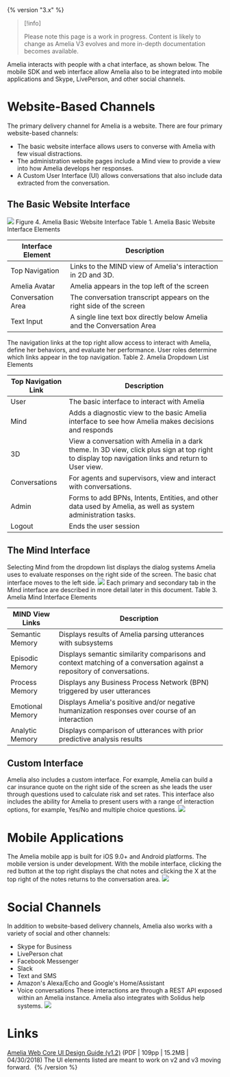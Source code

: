 {% version "3.x" %}
> [!info]  
>
> Please note this page is a work in progress. Content is likely to change as Amelia V3 evolves and more in-depth documentation becomes available.

Amelia interacts with people with a chat interface, as shown below. The mobile SDK and web interface allow Amelia also to be integrated into mobile applications and Skype, LivePerson, and other social channels.
# Website-Based Channels
The primary delivery channel for Amelia is a website. There are four primary website-based channels:
-   The basic website interface allows users to converse with Amelia with few visual distractions.
-   The administration website pages include a Mind view to provide a view into how Amelia develops her responses.
-   A Custom User Interface (UI) allows conversations that also include data extracted from the conversation.
## The Basic Website Interface
![](attachments/11940373/11940382.jpg)
Figure 4. Amelia Basic Website Interface
Table 1. Amelia Basic Website Interface Elements

| Interface Element | Description |
| ----|----|
| Top Navigation | Links to the MIND view of Amelia's interaction in 2D and 3D. |
| Amelia Avatar | Amelia appears in the top left of the screen |
| Conversation Area | The conversation transcript appears on the right side of the screen |
| Text Input | A single line text box directly below Amelia and the Conversation Area |

The navigation links at the top right allow access to interact with Amelia, define her behaviors, and evaluate her performance. User roles determine which links appear in the top navigation.
Table 2. Amelia Dropdown List Elements

| Top Navigation Link | Description |
| ----|----|
| User | The basic interface to interact with Amelia |
| Mind | Adds a diagnostic view to the basic Amelia interface to see how Amelia makes decisions and responds |
| 3D | View a conversation with Amelia in a dark theme. In 3D view, click plus sign at top right to display top navigation links and return to User view. |
| Conversations | For agents and supervisors, view and interact with conversations. |
| Admin | Forms to add BPNs, Intents, Entities, and other data used by Amelia, as well as system administration tasks. |
| Logout | Ends the user session |

##  The Mind Interface
Selecting Mind from the dropdown list displays the dialog systems Amelia uses to evaluate responses on the right side of the screen. The basic chat interface moves to the left side.
![](attachments/11940373/11940381.jpg)
Each primary and secondary tab in the Mind interface are described in more detail later in this document.
Table 3. Amelia Mind Interface Elements

| MIND View Links | Description |
| ----|----|
| Semantic Memory | Displays results of Amelia parsing utterances with subsystems |
| Episodic Memory | Displays semantic similarity comparisons and context matching of a conversation against a repository of conversations. |
| Process Memory | Displays any Business Process Network (BPN) triggered by user utterances |
| Emotional Memory | Displays Amelia's positive and/or negative humanization responses over course of an interaction |
| Analytic Memory | Displays comparison of utterances with prior predictive analysis results |

## Custom Interface
Amelia also includes a custom interface. For example, Amelia can build a car insurance quote on the right side of the screen as she leads the user through questions used to calculate risk and set rates.
This interface also includes the ability for Amelia to present users with a range of interaction options, for example, Yes/No and multiple choice questions.
![](attachments/11940373/11940384.png)
# Mobile Applications
The Amelia mobile app is built for iOS 9.0+ and Android platforms. The mobile version is under development. With the mobile interface, clicking the red button at the top right displays the chat notes and clicking the X at the top right of the notes returns to the conversation area.
![](attachments/11940373/11940383.png)
# Social Channels
In addition to website-based delivery channels, Amelia also works with a variety of social and other channels:
-   Skype for Business
-   LivePerson chat
-   Facebook Messenger
-   Slack
-   Text and SMS
-   Amazon's Alexa/Echo and Google's Home/Assistant
-   Voice conversations
These interactions are through a REST API exposed within an Amelia instance. Amelia also integrates with Solidus help systems.
![](attachments/11940373/11940377.png)
# Links
[](attachments/11940373/11940379.pdf)
[Amelia Web Core UI Design Guide (v1.2)](attachments/11940373/11940379.pdf) (PDF \| 109pp \| 15.2MB \| 04/30/2018)
The UI elements listed are meant to work on v2 and v3 moving forward. 
{% /version %}

